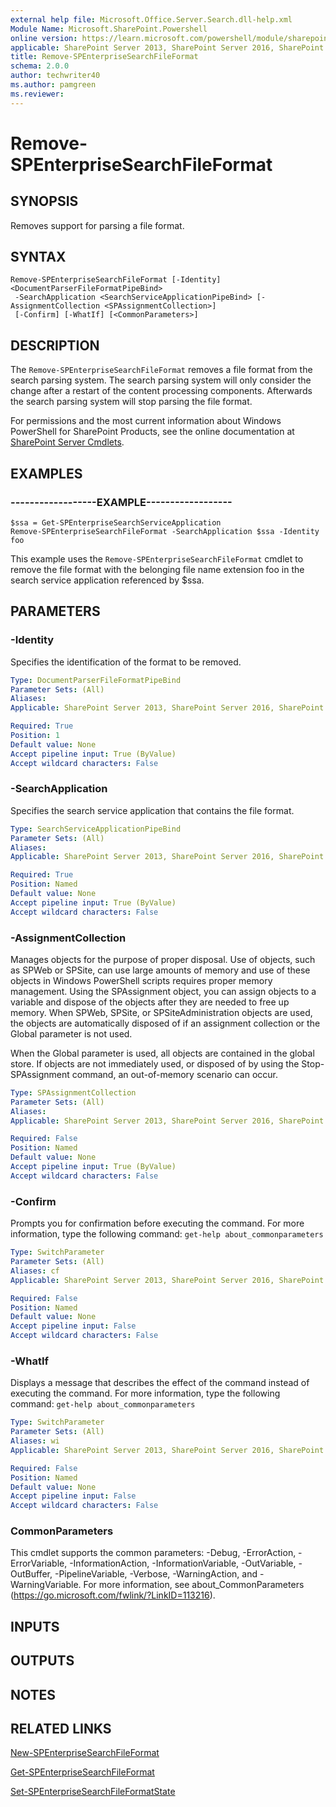 ```yaml
---
external help file: Microsoft.Office.Server.Search.dll-help.xml
Module Name: Microsoft.SharePoint.Powershell
online version: https://learn.microsoft.com/powershell/module/sharepoint-server/remove-spenterprisesearchfileformat
applicable: SharePoint Server 2013, SharePoint Server 2016, SharePoint Server 2019
title: Remove-SPEnterpriseSearchFileFormat
schema: 2.0.0
author: techwriter40
ms.author: pamgreen
ms.reviewer: 
---
```


# Remove-SPEnterpriseSearchFileFormat

## SYNOPSIS
Removes support for parsing a file format.


## SYNTAX

```
Remove-SPEnterpriseSearchFileFormat [-Identity] <DocumentParserFileFormatPipeBind>
 -SearchApplication <SearchServiceApplicationPipeBind> [-AssignmentCollection <SPAssignmentCollection>]
 [-Confirm] [-WhatIf] [<CommonParameters>]
```

## DESCRIPTION
The `Remove-SPEnterpriseSearchFileFormat` removes a file format from the search parsing system.
The search parsing system will only consider the change after a restart of the content processing components.
Afterwards the search parsing system will stop parsing the file format.

For permissions and the most current information about Windows PowerShell for SharePoint Products, see the online documentation at [SharePoint Server Cmdlets](https://learn.microsoft.com/powershell/sharepoint/sharepoint-server/sharepoint-server-cmdlets).


## EXAMPLES

### ------------------EXAMPLE------------------
```
$ssa = Get-SPEnterpriseSearchServiceApplication
Remove-SPEnterpriseSearchFileFormat -SearchApplication $ssa -Identity foo
```

This example uses the `Remove-SPEnterpriseSearchFileFormat` cmdlet to remove the file format with the belonging file name extension foo in the search service application referenced by $ssa.


## PARAMETERS

### -Identity
Specifies the identification of the format to be removed.


```yaml
Type: DocumentParserFileFormatPipeBind
Parameter Sets: (All)
Aliases: 
Applicable: SharePoint Server 2013, SharePoint Server 2016, SharePoint Server 2019

Required: True
Position: 1
Default value: None
Accept pipeline input: True (ByValue)
Accept wildcard characters: False
```

### -SearchApplication
Specifies the search service application that contains the file format.


```yaml
Type: SearchServiceApplicationPipeBind
Parameter Sets: (All)
Aliases: 
Applicable: SharePoint Server 2013, SharePoint Server 2016, SharePoint Server 2019

Required: True
Position: Named
Default value: None
Accept pipeline input: True (ByValue)
Accept wildcard characters: False
```

### -AssignmentCollection
Manages objects for the purpose of proper disposal. Use of objects, such as SPWeb or SPSite, can use large amounts of memory and use of these objects in Windows PowerShell scripts requires proper memory management. Using the SPAssignment object, you can assign objects to a variable and dispose of the objects after they are needed to free up memory. When SPWeb, SPSite, or SPSiteAdministration objects are used, the objects are automatically disposed of if an assignment collection or the Global parameter is not used.

When the Global parameter is used, all objects are contained in the global store. If objects are not immediately used, or disposed of by using the Stop-SPAssignment command, an out-of-memory scenario can occur.

```yaml
Type: SPAssignmentCollection
Parameter Sets: (All)
Aliases: 
Applicable: SharePoint Server 2013, SharePoint Server 2016, SharePoint Server 2019

Required: False
Position: Named
Default value: None
Accept pipeline input: True (ByValue)
Accept wildcard characters: False
```

### -Confirm
Prompts you for confirmation before executing the command.
For more information, type the following command: `get-help about_commonparameters`

```yaml
Type: SwitchParameter
Parameter Sets: (All)
Aliases: cf
Applicable: SharePoint Server 2013, SharePoint Server 2016, SharePoint Server 2019

Required: False
Position: Named
Default value: None
Accept pipeline input: False
Accept wildcard characters: False
```

### -WhatIf
Displays a message that describes the effect of the command instead of executing the command.
For more information, type the following command: `get-help about_commonparameters`

```yaml
Type: SwitchParameter
Parameter Sets: (All)
Aliases: wi
Applicable: SharePoint Server 2013, SharePoint Server 2016, SharePoint Server 2019

Required: False
Position: Named
Default value: None
Accept pipeline input: False
Accept wildcard characters: False
```

### CommonParameters
This cmdlet supports the common parameters: -Debug, -ErrorAction, -ErrorVariable, -InformationAction, -InformationVariable, -OutVariable, -OutBuffer, -PipelineVariable, -Verbose, -WarningAction, and -WarningVariable. For more information, see about_CommonParameters (https://go.microsoft.com/fwlink/?LinkID=113216).

## INPUTS

## OUTPUTS

## NOTES

## RELATED LINKS

[New-SPEnterpriseSearchFileFormat](New-SPEnterpriseSearchFileFormat.md)

[Get-SPEnterpriseSearchFileFormat](Get-SPEnterpriseSearchFileFormat.md)

[Set-SPEnterpriseSearchFileFormatState](Set-SPEnterpriseSearchFileFormatState.md)

